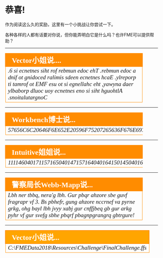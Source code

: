 # 恭喜! #

作为阅读这么久的奖励，这里有一个小挑战让你尝试一下。

各种各样的人都有话要对你说，但你能弄明白它是什么吗？也许FME可以提供帮助？

---

<!--Person X Says Section-->

<table style="border-spacing: 0px; table-layout: fixed; width: 90%">
<tr>
<td style="vertical-align:middle;background-color:darkorange;border: 2px solid darkorange">
<i class="fa fa-quote-left fa-lg fa-pull-left fa-fw" style="color:white;padding-right: 12px;vertical-align:text-top"></i>
<span style="color:white;font-size:x-large;font-weight: bold;font-family:serif">Vector小姐说....</span>
</td>
</tr>

<tr>
<td style="border: 1px solid darkorange; word-wrap: break-word">
<span style="font-family:serif; font-style:italic; font-size:larger">
.6 si ecnetnes siht rof rebmun edoc ehT .rebmun edoc a dnif ot gnidoced ralimis sdeen ecnetnes hcaE .ylreporp ti tamrof ot EMF esu ot si egnellahc eht ,yawyna daer ylbaborp dluoc uoy ecnetnes eno si siht hguohtlA .snoitalutargnoC
</span>
</td>
</tr>
</table>

---

<!--Person X Says Section-->

<table style="border-spacing: 0px; table-layout: fixed; width: 90%">
<tr>
<td style="vertical-align:middle;background-color:darkorange;border: 2px solid darkorange">
<i class="fa fa-quote-left fa-lg fa-pull-left fa-fw" style="color:white;padding-right: 12px;vertical-align:text-top"></i>
<span style="color:white;font-size:x-large;font-weight: bold;font-family:serif">Workbench博士说...</span>
</td>
</tr>

<tr>
<td style="border: 1px solid darkorange">
<span style="font-family:serif; font-style:italic; font-size:larger; word-wrap: break-word">
57656C6C20646F6E652E20596F75207265636F676E697A656420746869732061732068657820656E636F64656420746578742E204920686F706520796F75206465636F64656420697420776974682074686520546578744465636F646572207472616E73666F726D65722E20427920746865207761792C2074686520636F6465206E756D6265722066726F6D206D652069732039
</span>
</td>
</tr>
</table>

---

<!--Person X Says Section-->

<table style="border-spacing: 0px; table-layout: fixed; width: 90%">
<tr>
<td style="vertical-align:middle;background-color:darkorange;border: 2px solid darkorange">
<i class="fa fa-quote-left fa-lg fa-pull-left fa-fw" style="color:white;padding-right: 12px;vertical-align:text-top"></i>
<span style="color:white;font-size:x-large;font-weight: bold;font-family:serif">Intuitive姐姐说...</span>
</td>
</tr>

<tr>
<td style="border: 1px solid darkorange">
<span style="font-family:serif; font-style:italic; font-size:larger; word-wrap: break-word">
111146040171157165040147157164040164150145040160162145166151157165163040163145156164145156143145040151164040163150157165154144040150141166145040142145145156040152165163164040141163040145141163171040164157040144145143157144145040164150151163040157143164141154040164145170164040162145160162145163145156164141164151157156040165163151156147040164150145040124145170164104145143157144145162040164162141156163146157162155145162056040124150151163040143157144145040156165155142145162040151163040061
</span>
</td>
</tr>
</table>

---

<!--Person X Says Section-->

<table style="border-spacing: 0px; table-layout: fixed; width: 90%">
<tr>
<td style="vertical-align:middle;background-color:darkorange;border: 2px solid darkorange">
<i class="fa fa-quote-left fa-lg fa-pull-left fa-fw" style="color:white;padding-right: 12px;vertical-align:text-top"></i>
<span style="color:white;font-size:x-large;font-weight: bold;font-family:serif">警察局长Webb-Mapp说...</span>
</td>
</tr>

<tr>
<td style="border: 1px solid darkorange">
<span style="font-family:serif; font-style:italic; font-size:larger; word-wrap: break-word">
Lbh ner tbbq, nera'g lbh. Gur pbqr ahzore sbe guvf fragrapr vf 3. Bs pbhefr, gung ahzore nccrnef va pyrne grkg, ohg bayl lbh jvyy xabj gur cnffjbeq gb gur arkg pyhr vf gur svefg sbhe pbqrf pbagnpgrangrq gbtrgure!
</span>
</td>
</tr>
</table>

---

<!--Person X Says Section-->

<table style="border-spacing: 0px">
<tr>
<td style="vertical-align:middle;background-color:orange;border: 2px solid darkorange">
<i class="fa fa-quote-left fa-lg fa-pull-left fa-fw" style="color:white;padding-right: 12px;vertical-align:text-top"></i>
<span style="color:white;font-size:x-large;font-weight: bold;font-family:serif">Vector小姐说...</span>
</td>
</tr>

<tr>
<td style="border: 1px solid darkorange">
<span style="font-family:serif; font-style:italic; font-size:larger">
C:\FMEData2018\Resources\Challenge\FinalChallenge.ffs
</span>
</td>
</tr>
</table>
